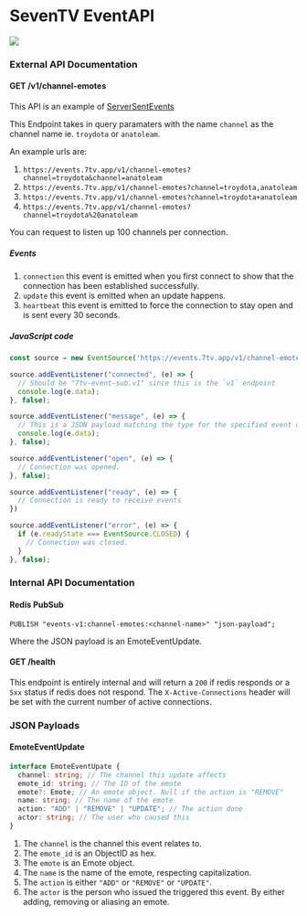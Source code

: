 # SevenTV EventAPI

![](https://cdn.discordapp.com/attachments/817075418640678964/871969835087704124/icon-512x512.png)

### External API Documentation

#### GET /v1/channel-emotes

This API is an example of [ServerSentEvents](https://developer.mozilla.org/en-US/docs/Web/API/Server-sent_events/Using_server-sent_events)

This Endpoint takes in query paramaters with the name `channel` as the channel name ie. `troydota` or `anatoleam`.

An example urls are:
1. `https://events.7tv.app/v1/channel-emotes?channel=troydota&channel=anatoleam`
2. `https://events.7tv.app/v1/channel-emotes?channel=troydota,anatoleam`
3. `https://events.7tv.app/v1/channel-emotes?channel=troydota+anatoleam`
4. `https://events.7tv.app/v1/channel-emotes?channel=troydota%20anatoleam`

You can request to listen up 100 channels per connection.

##### Events

1. `connection` this event is emitted when you first connect to show that the connection has been established successfully.
2. `update` this event is emitted when an update happens.
3. `heartbeat` this event is emitted to force the connection to stay open and is sent every 30 seconds.

##### JavaScript code

```js
const source = new EventSource('https://events.7tv.app/v1/channel-emotes?channel=troydota&channel=anatoleam');

source.addEventListener("connected", (e) => {
  // Should be "7tv-event-sub.v1" since this is the `v1` endpoint
  console.log(e.data); 
}, false);

source.addEventListener("message", (e) => {
  // This is a JSON payload matching the type for the specified event channel
  console.log(e.data);
}, false);

source.addEventListener("open", (e) => {
  // Connection was opened.
}, false);

source.addEventListener("ready", (e) => {
  // Connection is ready to receive events
})

source.addEventListener("error", (e) => {
  if (e.readyState === EventSource.CLOSED) {
    // Connection was closed.
  }
}, false);
```

### Internal API Documentation

#### Redis PubSub

```redis
PUBLISH "events-v1:channel-emotes:<channel-name>" "json-payload";
```
Where the JSON payload is an EmoteEventUpdate.

#### GET /health

This endpoint is entirely internal and will return a `200` if redis responds or a `5xx` status if redis does not respond.
The `X-Active-Connections` header will be set with the current number of active connections.

### JSON Payloads

#### EmoteEventUpdate

```ts
interface EmoteEventUpate {
  channel: string; // The channel this update affects
  emote_id: string; // The ID of the emote
  emote?: Emote; // An emote object. Null if the action is "REMOVE"
  name: string; // The name of the emote
  action: "ADD" | "REMOVE" | "UPDATE"; // The action done
  actor: string; // The user who caused this
}
```

1. The `channel` is the channel this event relates to.
1. The `emote_id` is an ObjectID as hex.
1. The `emote` is an Emote object.
1. The `name` is the name of the emote, respecting capitalization.
1. The `action` is either `"ADD"` or `"REMOVE"` or `"UPDATE"`.
1. The `actor` is the person who issued the triggered this event. By either adding, removing or aliasing an emote.
